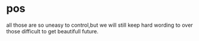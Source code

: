 # pos
all those are so uneasy to control,but we will still keep hard wording to over those difficult to get beautifull future.
